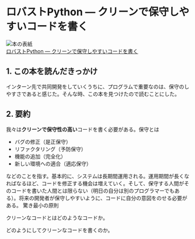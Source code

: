 # ロバストPython ― クリーンで保守しやすいコードを書く

<div class="text-center">
    <img src="/img/cover/9784814400171.jpeg" alt="本の表紙" class="inline-block">
</div>

<div class="text-center">
    <a href="https://www.oreilly.co.jp/books/9784814400171/" class="text-center">
        ロバストPython ― クリーンで保守しやすいコードを書く
    </a>
</div>

## 1. この本を読んだきっかけ

インターン先で共同開発をしていくうちに、プログラムで重要なのは、保守のしやすさであると感じた。そんな時、この本を見つけたので読むことにした。

## 2. 要約

我々は**クリーンで保守性の高い**コードを書く必要がある。保守とは

- バグの修正（是正保守）
- リファクタリング（予防保守）
- 機能の追加（完全化）
- 新しい環境への適合（適応保守）

などのことを指す。基本的に、システムは長期間運用される。運用期間が長くなればなるほど、コードを修正する機会は増えていく。そして、保守する人間がそのコードを書いた人間とは限らない（明日の自分は別のプログラマーでもある）。将来の開発者が保守しやすいように、コードに自分の意図をのせる必要がある。
驚き最小の原則

クリーンなコードとはどのようなコードか。

どのようにしてクリーンなコードを書くのか。
